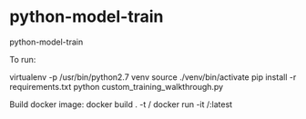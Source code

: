 # python-model-train
python-model-train

To run:

virtualenv -p /usr/bin/python2.7 venv
source ./venv/bin/activate
pip install -r requirements.txt
python custom_training_walkthrough.py


Build docker image:
docker build . -t <repo>/<name>
docker run -it <repo>/<name>:latest

